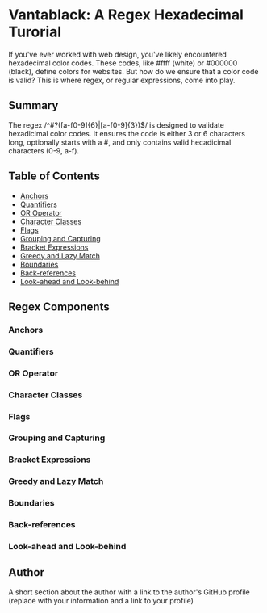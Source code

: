 # Vantablack: A Regex Hexadecimal Turorial

If you've ever worked with web design, you've likely encountered hexadecimal color codes. These codes, like #ffff (white) or #000000 (black), define colors for websites. But how do we ensure that a color code is valid? This is where regex, or regular expressions, come into play.

## Summary

The regex /^#?([a-f0-9]{6}|[a-f0-9]{3})$/ is designed to validate hexadicimal color codes. It ensures the code is either 3 or 6 characters long, optionally starts with a #, and only contains valid hecadicimal characters (0-9, a-f).

## Table of Contents

- [Anchors](#anchors)
- [Quantifiers](#quantifiers)
- [OR Operator](#or-operator)
- [Character Classes](#character-classes)
- [Flags](#flags)
- [Grouping and Capturing](#grouping-and-capturing)
- [Bracket Expressions](#bracket-expressions)
- [Greedy and Lazy Match](#greedy-and-lazy-match)
- [Boundaries](#boundaries)
- [Back-references](#back-references)
- [Look-ahead and Look-behind](#look-ahead-and-look-behind)

## Regex Components

### Anchors

### Quantifiers

### OR Operator

### Character Classes

### Flags

### Grouping and Capturing

### Bracket Expressions

### Greedy and Lazy Match

### Boundaries

### Back-references

### Look-ahead and Look-behind

## Author

A short section about the author with a link to the author's GitHub profile (replace with your information and a link to your profile)
